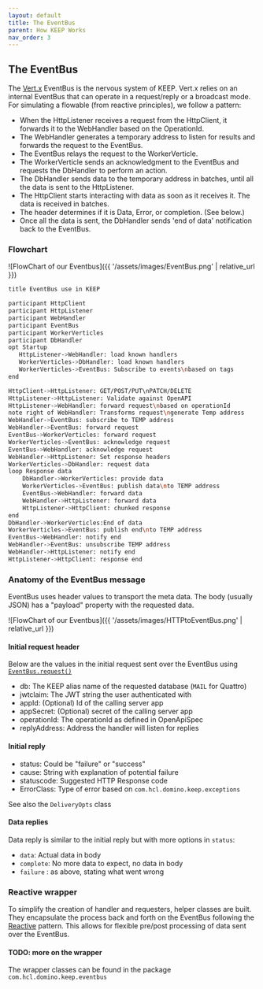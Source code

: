 ```yaml
---
layout: default
title: The EventBus
parent: How KEEP Works
nav_order: 3
---
```


## The EventBus

The [Vert.x](https://vertx.io) EventBus is the nervous system of KEEP. Vert.x relies on an internal EventBus that can operate in a request/reply or a broadcast mode. For simulating a flowable (from reactive principles), we follow a pattern:

- When the HttpListener receives a request from the HttpClient, it forwards it to the WebHandler based on the OperationId.
- The WebHandler generates a temporary address to listen for results and forwards the request to the EventBus.
- The EventBus relays the request to the WorkerVerticle.
- The WorkerVerticle sends an acknowledgment to the EventBus and requests the DbHandler to perform an action.
- The DbHandler sends data to the temporary address in batches, until all the data is sent to the HttpListener.
- The HttpClient starts interacting with data as soon as it receives it. The data is received in batches.
- The header determines if it is Data, Error, or completion. (See below.)
- Once all the data is sent, the DbHandler sends 'end of data' notification back to the EventBus.

### Flowchart

![FlowChart of our Eventbus]({{ '/assets/images/EventBus.png' | relative_url }})

```bash
title EventBus use in KEEP

participant HttpClient
participant HttpListener
participant WebHandler
participant EventBus
participant WorkerVerticles
participant DbHandler
opt Startup
   HttpListener->WebHandler: load known handlers
   WorkerVerticles->DbHandler: load known handlers
   WorkerVerticles->EventBus: Subscribe to events\nbased on tags
end

HttpClient->HttpListener: GET/POST/PUT\nPATCH/DELETE
HttpListener->HttpListener: Validate against OpenAPI
HttpListener->WebHandler: forward request\nbased on operationId
note right of WebHandler: Transforms request\ngenerate Temp address
WebHandler->EventBus: subscribe to TEMP address
WebHandler->EventBus: forward request
EventBus->WorkerVerticles: forward request
WorkerVerticles->EventBus: acknowledge request
EventBus->WebHandler: acknowledge request
WebHandler->HttpListener: Set response headers
WorkerVerticles->DbHandler: request data
loop Response data
    DbHandler->WorkerVerticles: provide data
    WorkerVerticles->EventBus: publish data\nto TEMP address
    EventBus->WebHandler: forward data
    WebHandler->HttpListener: forward data
    HttpListener->HttpClient: chunked response
end
DbHandler->WorkerVerticles:End of data
WorkerVerticles->EventBus: publish end\nto TEMP address
EventBus->WebHandler: notify end
WebHandler->EventBus: unsubscribe TEMP address
WebHandler->HttpListener: notify end
HttpListener->HttpClient: response end
```

### Anatomy of the EventBus message

EventBus uses header values to transport the meta data.
The body (usually JSON) has a "payload" property with the requested data.

![FlowChart of our Eventbus]({{ '/assets/images/HTTPtoEventBus.png' | relative_url }})

#### Initial request header

Below are the values in the initial request sent over the EventBus
using [`EventBus.request()`](https://vertx.io/docs/apidocs/io/vertx/core/eventbus/EventBus.html#request-java.lang.String-java.lang.Object-io.vertx.core.eventbus.DeliveryOptions-io.vertx.core.Handler-)

- db: The KEEP alias name of the requested database (`MAIL` for Quattro)
- jwtclaim: The JWT string the user authenticated with
- appId: (Optional) Id of the calling server app
- appSecret: (Optional) secret of the calling server app
- operationId: The operationId as defined in OpenApiSpec
- replyAddress: Address the handler will listen for replies

#### Initial reply

- status: Could be "failure" or "success"
- cause: String with explanation of potential failure
- statuscode: Suggested HTTP Response code
- ErrorClass: Type of error based on `com.hcl.domino.keep.exceptions`

See also the `DeliveryOpts` class

#### Data replies

Data reply is similar to the initial reply but with more options in `status`:

- `data`: Actual data in body
- `complete`: No more data to expect, no data in body
- `failure` : as above, stating what went wrong

### Reactive wrapper

To simplify the creation of handler and requesters, helper classes are built.
They encapsulate the process back and forth on the EventBus following the [Reactive](http://reactivex.io/) pattern. This allows for flexible pre/post processing of data sent over the EventBus.

#### TODO: more on the wrapper

The wrapper classes can be found in the package `com.hcl.domino.keep.eventbus`

